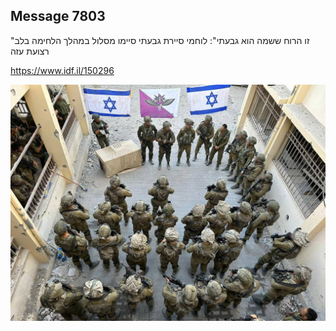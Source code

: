 ## Message 7803

"זו הרוח ששמה הוא גבעתי":
לוחמי סיירת גבעתי סיימו מסלול במהלך הלחימה בלב רצועת עזה

https://www.idf.il/150296

![Photo](./7803/7803_photo.jpg)
